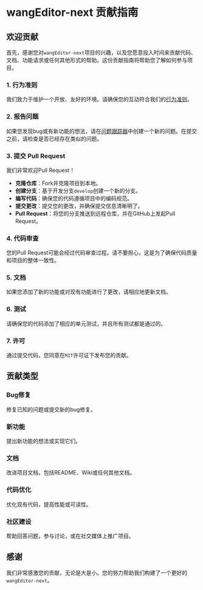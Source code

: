 # wangEditor-next 贡献指南

## 欢迎贡献

首先，感谢您对`wangEditor-next`项目的兴趣，以及您愿意投入时间来贡献代码、文档、功能请求或任何其他形式的帮助。这份贡献指南将帮助您了解如何参与项目。

### 1. 行为准则

我们致力于维护一个开放、友好的环境。请确保您的互动符合我们的[行为准则](https://www.contributor-covenant.org/version/2/0/code_of_conduct/)。

### 2. 报告问题

如果您发现bug或有新功能的想法，请在[问题跟踪器](https://github.com/cycleccc/wangEditor/issues)中创建一个新的问题。在提交之前，请检查是否已经存在类似的问题。

### 3. 提交 Pull Request

我们非常欢迎Pull Request！

- **克隆仓库**：Fork并克隆项目到本地。
- **创建分支**：基于开发分支`develop`创建一个新的分支。
- **编写代码**：确保您的代码遵循项目中的编码规范。
- **提交更改**：提交您的更改，并确保提交信息清晰明了。
- **Pull Request**：将您的分支推送到远程仓库，并在GitHub上发起Pull Request。

### 4. 代码审查

您的Pull Request可能会经过代码审查过程。请不要担心，这是为了确保代码质量和项目的整体一致性。

### 5. 文档

如果您添加了新的功能或对现有功能进行了更改，请相应地更新文档。

### 6. 测试

请确保您的代码添加了相应的单元测试，并且所有测试都是通过的。

### 7. 许可

通过提交代码，您同意在`MIT`许可证下发布您的贡献。

## 贡献类型

### Bug修复

修复已知的问题或提交新的bug修复。

### 新功能

提出新功能的想法或实现它们。

### 文档

改进项目文档，包括README、Wiki或任何其他文档。

### 代码优化

优化现有代码，提高性能或可读性。

### 社区建设

帮助回答问题，参与讨论，或在社交媒体上推广项目。

## 感谢

我们非常感激您的贡献，无论是大是小。您的努力帮助我们构建了一个更好的`wangEditor-next`。